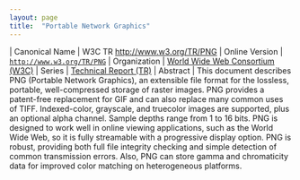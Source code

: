 ```yaml
---
layout: page
title:  "Portable Network Graphics"
---
```


| Canonical Name | W3C TR http://www.w3.org/TR/PNG
| Online Version | [`http://www.w3.org/TR/PNG`](http://www.w3.org/TR/PNG)
| Organization | [World Wide Web Consortium (W3C)](..)
| Series | [Technical Report (TR)](.)
| Abstract | This document describes PNG (Portable Network Graphics), an extensible file format for the lossless, portable, well-compressed storage of raster images. PNG provides a patent-free replacement for GIF and can also replace many common uses of TIFF. Indexed-color, grayscale, and truecolor images are supported, plus an optional alpha channel. Sample depths range from 1 to 16 bits. PNG is designed to work well in online viewing applications, such as the World Wide Web, so it is fully streamable with a progressive display option. PNG is robust, providing both full file integrity checking and simple detection of common transmission errors. Also, PNG can store gamma and chromaticity data for improved color matching on heterogeneous platforms.
